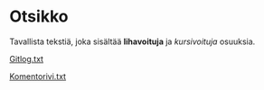 # Otsikko
Tavallista tekstiä, joka sisältää **lihavoituja** ja *kursivoituja* osuuksia.

[Gitlog.txt](https://github.com/haxsampo/ot2020_2/blob/master/laskarit/viikko1/gitlog.txt)

[Komentorivi.txt](https://github.com/haxsampo/ot2020_2/blob/master/laskarit/viikko1/komentorivi.txt)

